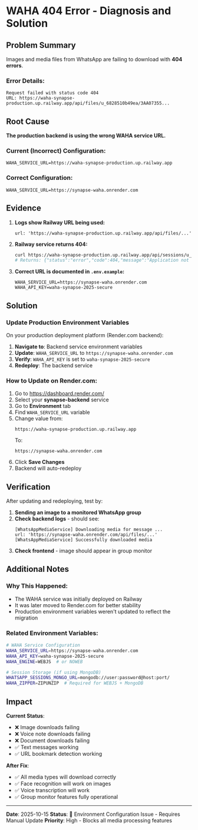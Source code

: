 # WAHA 404 Error - Diagnosis and Solution

## Problem Summary

Images and media files from WhatsApp are failing to download with **404 errors**.

### Error Details:
```
Request failed with status code 404
URL: https://waha-synapse-production.up.railway.app/api/files/u_6828510b49ea/3AA07355...
```

## Root Cause

**The production backend is using the wrong WAHA service URL.**

### Current (Incorrect) Configuration:
```
WAHA_SERVICE_URL=https://waha-synapse-production.up.railway.app
```

### Correct Configuration:
```
WAHA_SERVICE_URL=https://synapse-waha.onrender.com
```

## Evidence

1. **Logs show Railway URL being used:**
   ```
   url: 'https://waha-synapse-production.up.railway.app/api/files/...'
   ```

2. **Railway service returns 404:**
   ```bash
   curl https://waha-synapse-production.up.railway.app/api/sessions/u_6828510b49ea
   # Returns: {"status":"error","code":404,"message":"Application not found"}
   ```

3. **Correct URL is documented in `.env.example`:**
   ```
   WAHA_SERVICE_URL=https://synapse-waha.onrender.com
   WAHA_API_KEY=waha-synapse-2025-secure
   ```

## Solution

### Update Production Environment Variables

On your production deployment platform (Render.com backend):

1. **Navigate to**: Backend service environment variables
2. **Update**: `WAHA_SERVICE_URL` to `https://synapse-waha.onrender.com`
3. **Verify**: `WAHA_API_KEY` is set to `waha-synapse-2025-secure`
4. **Redeploy**: The backend service

### How to Update on Render.com:

1. Go to https://dashboard.render.com/
2. Select your **synapse-backend** service
3. Go to **Environment** tab
4. Find `WAHA_SERVICE_URL` variable
5. Change value from:
   ```
   https://waha-synapse-production.up.railway.app
   ```
   To:
   ```
   https://synapse-waha.onrender.com
   ```
6. Click **Save Changes**
7. Backend will auto-redeploy

## Verification

After updating and redeploying, test by:

1. **Sending an image to a monitored WhatsApp group**
2. **Check backend logs** - should see:
   ```
   [WhatsAppMediaService] Downloading media for message ...
   url: 'https://synapse-waha.onrender.com/api/files/...'
   [WhatsAppMediaService] Successfully downloaded media
   ```
3. **Check frontend** - image should appear in group monitor

## Additional Notes

### Why This Happened:
- The WAHA service was initially deployed on Railway
- It was later moved to Render.com for better stability
- Production environment variables weren't updated to reflect the migration

### Related Environment Variables:
```bash
# WAHA Service Configuration
WAHA_SERVICE_URL=https://synapse-waha.onrender.com
WAHA_API_KEY=waha-synapse-2025-secure
WAHA_ENGINE=WEBJS  # or NOWEB

# Session Storage (if using MongoDB)
WHATSAPP_SESSIONS_MONGO_URL=mongodb://user:password@host:port/
WAHA_ZIPPER=ZIPUNZIP  # Required for WEBJS + MongoDB
```

## Impact

**Current Status**:
- ❌ Image downloads failing
- ❌ Voice note downloads failing
- ❌ Document downloads failing
- ✅ Text messages working
- ✅ URL bookmark detection working

**After Fix**:
- ✅ All media types will download correctly
- ✅ Face recognition will work on images
- ✅ Voice transcription will work
- ✅ Group monitor features fully operational

---

**Date**: 2025-10-15
**Status**: 🔴 Environment Configuration Issue - Requires Manual Update
**Priority**: High - Blocks all media processing features
